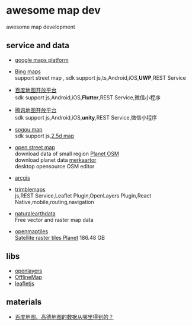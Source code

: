 # awesome map dev

awesome map development 

## service and data  

* [google maps platform](https://cloud.google.com/maps-platform/)

* [Bing maps](https://docs.microsoft.com/en-us/bingmaps/?redirectedfrom=MSDN)  
    support street map , sdk support js,ts,Android,iOS,**UWP**,REST Service
* [百度地图开放平台](https://lbsyun.baidu.com/)  
  sdk support js,Android,iOS,**Flutter**,REST Service,微信小程序  
* [腾讯地图开放平台](https://lbs.qq.com/)  
    sdk support js,Android,iOS,**unity**,REST Service,微信小程序  
* [sogou map](http://map.sogou.com/api/documentation/javascript/api2.5/index.html)   
    sdk support js,[2.5d map](http://map.sogou.com/api/documentation/javascript/api2.5/examples/map-3d.html)
* [open street map](https://www.openstreetmap.org/)  
    download data of small region 
    [Planet OSM](https://planet.openstreetmap.org/)  
    download planet data
    [merkaartor](https://github.com/openstreetmap/merkaartor)    
    desktop opensource OSM editor

* [arcgis](www.esri.com)

* [trimblemaps](https://developer.trimblemaps.com/)  
    js,REST Service,Leaflet Plugin,OpenLayers Plugin,React Native,mobile,routing,navigation

* [naturalearthdata](https://www.naturalearthdata.com/downloads/)  
    Free vector and raster map data

* [openmaptiles](https://openmaptiles.com/)  
    [Satellite raster tiles Planet](https://openmaptiles.com/downloads/dataset/satellite/)  186.48 GB

## libs  

* [openlayers](https://openlayers.org/)  
* [OfflineMap](https://github.com/dxxzst/OfflineMap)  
* [leafletjs](https://leafletjs.com/)  


## materials

* [百度地图、高德地图的数据从哪里得到的？](https://www.zhihu.com/question/21530085)